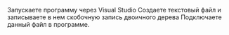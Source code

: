 Запускаете программу через Visual Studio
Создаете текстовый файл и записываете в нем скобочную запись двоичного дерева
Подключаете данный файл в программе.